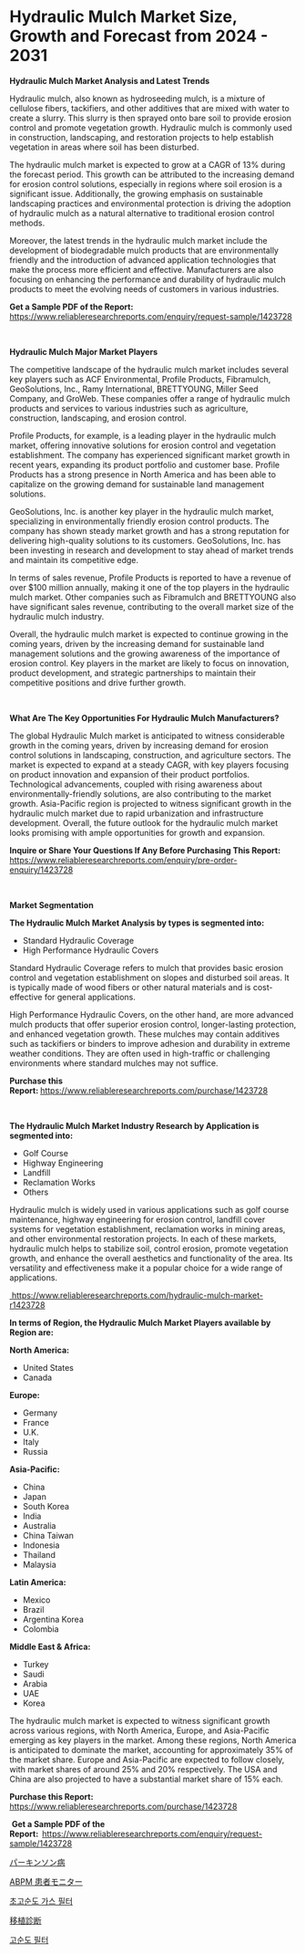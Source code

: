 <p><h1>Hydraulic Mulch Market Size, Growth and Forecast from 2024 - 2031</h1></p><p><strong>Hydraulic Mulch Market Analysis and Latest Trends</strong></p>
<p><p>Hydraulic mulch, also known as hydroseeding mulch, is a mixture of cellulose fibers, tackifiers, and other additives that are mixed with water to create a slurry. This slurry is then sprayed onto bare soil to provide erosion control and promote vegetation growth. Hydraulic mulch is commonly used in construction, landscaping, and restoration projects to help establish vegetation in areas where soil has been disturbed.</p><p>The hydraulic mulch market is expected to grow at a CAGR of 13% during the forecast period. This growth can be attributed to the increasing demand for erosion control solutions, especially in regions where soil erosion is a significant issue. Additionally, the growing emphasis on sustainable landscaping practices and environmental protection is driving the adoption of hydraulic mulch as a natural alternative to traditional erosion control methods.</p><p>Moreover, the latest trends in the hydraulic mulch market include the development of biodegradable mulch products that are environmentally friendly and the introduction of advanced application technologies that make the process more efficient and effective. Manufacturers are also focusing on enhancing the performance and durability of hydraulic mulch products to meet the evolving needs of customers in various industries.</p></p>
<p><strong>Get a Sample PDF of the Report:&nbsp;</strong> <a href="https://www.reliableresearchreports.com/enquiry/request-sample/1423728">https://www.reliableresearchreports.com/enquiry/request-sample/1423728</a></p>
<p>&nbsp;</p>
<p><strong>Hydraulic Mulch Major Market Players</strong></p>
<p><p>The competitive landscape of the hydraulic mulch market includes several key players such as ACF Environmental, Profile Products, Fibramulch, GeoSolutions, Inc., Ramy International, BRETTYOUNG, Miller Seed Company, and GroWeb. These companies offer a range of hydraulic mulch products and services to various industries such as agriculture, construction, landscaping, and erosion control.</p><p>Profile Products, for example, is a leading player in the hydraulic mulch market, offering innovative solutions for erosion control and vegetation establishment. The company has experienced significant market growth in recent years, expanding its product portfolio and customer base. Profile Products has a strong presence in North America and has been able to capitalize on the growing demand for sustainable land management solutions.</p><p>GeoSolutions, Inc. is another key player in the hydraulic mulch market, specializing in environmentally friendly erosion control products. The company has shown steady market growth and has a strong reputation for delivering high-quality solutions to its customers. GeoSolutions, Inc. has been investing in research and development to stay ahead of market trends and maintain its competitive edge.</p><p>In terms of sales revenue, Profile Products is reported to have a revenue of over $100 million annually, making it one of the top players in the hydraulic mulch market. Other companies such as Fibramulch and BRETTYOUNG also have significant sales revenue, contributing to the overall market size of the hydraulic mulch industry.</p><p>Overall, the hydraulic mulch market is expected to continue growing in the coming years, driven by the increasing demand for sustainable land management solutions and the growing awareness of the importance of erosion control. Key players in the market are likely to focus on innovation, product development, and strategic partnerships to maintain their competitive positions and drive further growth.</p></p>
<p>&nbsp;</p>
<p><strong>What Are The Key Opportunities For Hydraulic Mulch Manufacturers?</strong></p>
<p><p>The global Hydraulic Mulch market is anticipated to witness considerable growth in the coming years, driven by increasing demand for erosion control solutions in landscaping, construction, and agriculture sectors. The market is expected to expand at a steady CAGR, with key players focusing on product innovation and expansion of their product portfolios. Technological advancements, coupled with rising awareness about environmentally-friendly solutions, are also contributing to the market growth. Asia-Pacific region is projected to witness significant growth in the hydraulic mulch market due to rapid urbanization and infrastructure development. Overall, the future outlook for the hydraulic mulch market looks promising with ample opportunities for growth and expansion.</p></p>
<p><strong>Inquire or Share Your Questions If Any Before Purchasing This Report:</strong> <a href="https://www.reliableresearchreports.com/enquiry/pre-order-enquiry/1423728">https://www.reliableresearchreports.com/enquiry/pre-order-enquiry/1423728</a></p>
<p>&nbsp;</p>
<p><strong>Market Segmentation</strong></p>
<p><strong>The Hydraulic Mulch Market Analysis by types is segmented into:</strong></p>
<p><ul><li>Standard Hydraulic Coverage</li><li>High Performance Hydraulic Covers</li></ul></p>
<p><p>Standard Hydraulic Coverage refers to mulch that provides basic erosion control and vegetation establishment on slopes and disturbed soil areas. It is typically made of wood fibers or other natural materials and is cost-effective for general applications.</p><p>High Performance Hydraulic Covers, on the other hand, are more advanced mulch products that offer superior erosion control, longer-lasting protection, and enhanced vegetation growth. These mulches may contain additives such as tackifiers or binders to improve adhesion and durability in extreme weather conditions. They are often used in high-traffic or challenging environments where standard mulches may not suffice.</p></p>
<p><strong>Purchase this Report:&nbsp;</strong><a href="https://www.reliableresearchreports.com/purchase/1423728">https://www.reliableresearchreports.com/purchase/1423728</a></p>
<p>&nbsp;</p>
<p><strong>The Hydraulic Mulch Market Industry Research by Application is segmented into:</strong></p>
<p><ul><li>Golf Course</li><li>Highway Engineering</li><li>Landfill</li><li>Reclamation Works</li><li>Others</li></ul></p>
<p><p>Hydraulic mulch is widely used in various applications such as golf course maintenance, highway engineering for erosion control, landfill cover systems for vegetation establishment, reclamation works in mining areas, and other environmental restoration projects. In each of these markets, hydraulic mulch helps to stabilize soil, control erosion, promote vegetation growth, and enhance the overall aesthetics and functionality of the area. Its versatility and effectiveness make it a popular choice for a wide range of applications.</p></p>
<p><a href="https://www.reliableresearchreports.com/hydraulic-mulch-market-r1423728">&nbsp;https://www.reliableresearchreports.com/hydraulic-mulch-market-r1423728</a></p>
<p><strong>In terms of Region, the Hydraulic Mulch Market Players available by Region are:</strong></p>
<p>
    <p> <strong> North America: </strong>
        <ul>
            <li>United States</li>
            <li>Canada</li>
        </ul>
        </p> 
    <p> <strong> Europe: </strong>
        <ul>
            <li>Germany</li>
            <li>France</li>
            <li>U.K.</li>
            <li>Italy</li>
            <li>Russia</li>
        </ul>
        </p> 
    <p> <strong> Asia-Pacific: </strong>
        <ul>
            <li>China</li>
            <li>Japan</li>
            <li>South Korea</li>
            <li>India</li>
            <li>Australia</li>
            <li>China Taiwan</li>
            <li>Indonesia</li>
            <li>Thailand</li>
            <li>Malaysia</li>
        </ul>
        </p> 
    <p> <strong> Latin America: </strong>
        <ul>
            <li>Mexico</li>
            <li>Brazil</li>
            <li>Argentina Korea</li>
            <li>Colombia</li>
        </ul>
        </p> 
    <p> <strong> Middle East & Africa: </strong>
        <ul>
            <li>Turkey</li>
            <li>Saudi</li>
            <li>Arabia</li>
            <li>UAE</li>
            <li>Korea</li>
        </ul>
    </p>
    </p>
<p><p>The hydraulic mulch market is expected to witness significant growth across various regions, with North America, Europe, and Asia-Pacific emerging as key players in the market. Among these regions, North America is anticipated to dominate the market, accounting for approximately 35% of the market share. Europe and Asia-Pacific are expected to follow closely, with market shares of around 25% and 20% respectively. The USA and China are also projected to have a substantial market share of 15% each.</p></p>
<p><strong>Purchase this Report: </strong><a href="https://www.reliableresearchreports.com/purchase/1423728">https://www.reliableresearchreports.com/purchase/1423728</a></p>
<p>&nbsp;<strong>Get a Sample PDF of the Report:&nbsp;&nbsp;</strong><a href="https://www.reliableresearchreports.com/enquiry/request-sample/1423728">https://www.reliableresearchreports.com/enquiry/request-sample/1423728</a></p>
<p><strong></strong></p>
<p><p><a href="https://medium.com/@najifatanjim32_39272/%E3%83%91%E3%83%BC%E3%82%AD%E3%83%B3%E3%82%BD%E3%83%B3%E7%97%85%E3%81%AE%E5%B8%82%E5%A0%B4%E8%A6%8F%E6%A8%A1%E3%81%AF%E5%B9%B4%E7%8E%87-%E3%81%A7%E6%88%90%E9%95%B7%E3%81%97%E3%81%A6%E3%81%8A%E3%82%8A-%E3%81%93%E3%81%AE%E3%83%AC%E3%83%9D%E3%83%BC%E3%83%88%E3%81%AF%E5%B8%82%E5%A0%B4%E3%82%BB%E3%82%B0%E3%83%A1%E3%83%B3%E3%83%86%E3%83%BC%E3%82%B7%E3%83%A7%E3%83%B3-%E6%88%90%E9%95%B7-%E3%81%8A%E3%82%88%E3%81%B32024%E5%B9%B4%E3%81%8B%E3%82%892031%E5%B9%B4%E3%81%BE%E3%81%A7%E3%81%AE%E4%BA%88%E6%B8%AC%E5%88%86%E6%9E%90%E3%82%92%E3%82%AB%E3%83%90%E3%83%BC%E3%81%97%E3%81%A6%E3%81%84%E3%81%BE%E3%81%99-93bd0fb01878">パーキンソン病</a></p><p><a href="https://github.com/BrionnaBoyle/Market-Research-Report-List-1/blob/main/8814112134959.md">ABPM 患者モニター</a></p><p><a href="https://medium.com/@sergioagasta_31871/%EC%B4%88%EA%B3%A0%EC%88%9C%EB%8F%84-%EA%B0%80%EC%8A%A4-%ED%95%84%ED%84%B0-%EC%8B%9C%EC%9E%A5-%EA%B7%9C%EB%AA%A8-%EB%B0%8F-%EC%A0%90%EC%9C%A0%EC%9C%A8-%EB%B6%84%EC%84%9D-%EC%84%B1%EC%9E%A5-%EA%B2%BD%ED%96%A5-%EB%B0%8F-%EC%98%88%EC%B8%A1-2024-2031-1c1e2c7a7db3">초고순도 가스 필터</a></p><p><a href="https://medium.com/@najifatanjim32_39272/%E7%A7%BB%E6%A4%8D%E8%A8%BA%E6%96%AD%E5%B8%82%E5%A0%B4%E3%82%B7%E3%82%A7%E3%82%A2-%E3%82%B5%E3%82%A4%E3%82%BA-%E3%83%88%E3%83%AC%E3%83%B3%E3%83%89-%E7%94%A3%E6%A5%AD%E5%88%86%E6%9E%90%E3%83%AC%E3%83%9D%E3%83%BC%E3%83%88-%E5%BF%9C%E7%94%A8%E5%88%A5-%E7%97%85%E9%99%A2-%E3%82%AF%E3%83%AA%E3%83%8B%E3%83%83%E3%82%AF-%E7%A8%AE%E9%A1%9E%E5%88%A5-%E3%82%A4%E3%83%B3%E3%82%B9%E3%83%88%E3%83%AB%E3%83%A1%E3%83%B3%E3%83%88-%E8%A9%A6%E8%96%AC-%E3%81%8A%E3%82%88%E3%81%B32024%E5%B9%B4%E3%81%8B%E3%82%892031%E5%B9%B4%E3%81%BE%E3%81%A7%E3%81%AE%E4%BA%88%E6%B8%AC-6e38eba56511">移植診断</a></p><p><a href="https://medium.com/@sergioagasta_31871/%EA%B8%80%EB%A1%9C%EB%B2%8C-%EA%B3%A0%EC%88%9C%EB%8F%84-%ED%95%84%ED%84%B0-%EC%82%B0%EC%97%85-%EC%9C%A0%ED%98%95-%EC%9D%91%EC%9A%A9-%EB%B6%84%EC%95%BC-%EC%8B%9C%EC%9E%A5-%EC%B0%B8%EA%B0%80%EC%9E%90-%EC%A7%80%EC%97%AD%EB%B3%84-%EC%84%B1%EC%9E%A5-%EB%B6%84%EC%84%9D-%EB%B0%8F-%EB%AF%B8%EB%9E%98-%EC%8B%9C%EB%82%98%EB%A6%AC%EC%98%A4-2024-2031-3fb75b856c3a">고순도 필터</a></p></p>
